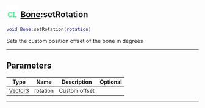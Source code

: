 ## <img src="../../.gitbook/assets/client.png" width="32" height="32" /> [Bone](../bone/README.md):setRotation

```lua
void Bone:setRotation(rotation)
```

Sets the custom position offset of the bone in degrees<br>

-----------------
## Parameters

| Type   | Name | Description | Optional |
| ------ | ---- | ----------- | -------: |
| [Vector3](../vector3/README.md) | rotation | Custom offset |  |


--------